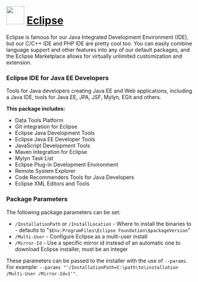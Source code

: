 # <img src="https://cdn.jsdelivr.net/gh/Thilas/chocolatey-packages@8e49b572ba0d78626a9cff9c09d932d76274795b/eclipse/icon.png" width="48" height="48"/> [Eclipse](https://community.chocolatey.org/packages/eclipse)

Eclipse is famous for our Java Integrated Development Environment (IDE), but our C/C++ IDE and PHP IDE are pretty cool too. You can easily combine language support and other features into any of our default packages, and the Eclipse Marketplace allows for virtually unlimited customization and extension.

### Eclipse IDE for Java EE Developers
Tools for Java developers creating Java EE and Web applications, including a Java IDE, tools for Java EE, JPA, JSF, Mylyn, EGit and others.

**This package includes:**

* Data Tools Platform
* Git integration for Eclipse
* Eclipse Java Development Tools
* Eclipse Java EE Developer Tools
* JavaScript Development Tools
* Maven Integration for Eclipse
* Mylyn Task List
* Eclipse Plug-in Development Environment
* Remote System Explorer
* Code Recommenders Tools for Java Developers
* Eclipse XML Editors and Tools

### Package Parameters
The following package parameters can be set:

* `/InstallationPath` or `/InstallLocation` - Where to install the binaries to - defaults to "`$Env:ProgramFiles\Eclipse Foundation\$packageVersion`"
* `/Multi-User` - Configure Eclipse as a multi-user install
* `/Mirror-Id` - Use a specific mirror id instead of an automatic one to download Eclipse installer, must be an integer

These parameters can be passed to the installer with the use of `--params`.
For example: `--params "'/InstallationPath=C:\path\to\installation /Multi-User /Mirror-Id=1'"`.
